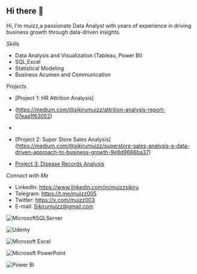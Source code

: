 ## Hi there 👋

Hi, I'm muizz,a passionate Data Analyst with years of experience in driving business growth through data-driven insights.

*Skills*

- Data Analysis and Visualization (Tableau, Power BI)
- SQL,Excel 
- Statistical Modeling 
- Business Acumen and Communication

*Projects*

- [Project 1: HR Attrition Analysis]
- (https://medium.com/@sikirumuizz/attrition-analysis-report-07eaa1f63052)

- 
- [Project 2: Super Store Sales Analysis] (https://medium.com/@sikirumuizz/superstore-sales-analysis-a-data-driven-approach-to-business-growth-9e8d9666ba37)

  
- [Project 3: Disease Records Analysis](https://medium.com/@sikirumuizz/the-state-of-health-in-nigeria-a-comprehensive-disease-report-49d95b8e7539)


*Connect with Me*

* LinkedIn: https://www.linkedin.com/in/muizzsikiru
* Telegram: https://t.me/muizz005
* Twitter: https://x.com/muizz003
* E-mail: Sikirumuizz@gmail.com


![MicrosoftSQLServer](https://img.shields.io/badge/Microsoft%20SQL%20Server-CC2927?style=for-the-badge&logo=microsoft%20sql%20server&logoColor=white)


![Udemy](https://img.shields.io/badge/Udemy-A435F0?style=for-the-badge&logo=Udemy&logoColor=white)


![Microsoft Excel](https://img.shields.io/badge/Microsoft_Excel-217346?style=for-the-badge&logo=microsoft-excel&logoColor=white)

![Microsoft PowerPoint](https://img.shields.io/badge/Microsoft_PowerPoint-B7472A?style=for-the-badge&logo=microsoft-powerpoint&logoColor=white)


![Power Bi](https://img.shields.io/badge/power_bi-F2C811?style=for-the-badge&logo=powerbi&logoColor=black)

